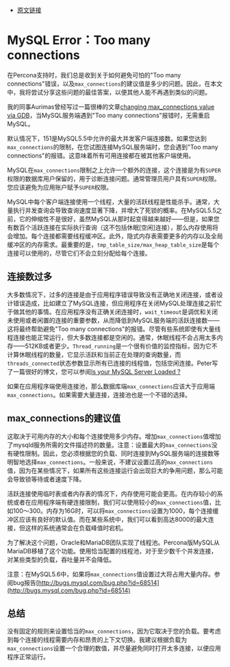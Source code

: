 - [原文链接](https://www.percona.com/blog/2013/11/28/mysql-error-too-many-connections/)


# MySQL Error：Too many connections
在Percona支持时，我们总是收到关于如何避免可怕的"Too many connections"错误，以及`max_connections`的建议值是多少的问题。因此，在本文中，我将尝试分享这些问题的最佳答案，以便其他人能不再遇到类似的问题。

我的同事Aurimas曾经写过一篇很棒的文章[changing max_connections value via GDB](https://www.percona.com/blog/2010/03/23/too-many-connections-no-problem/)，当MySQL服务端遇到"Too many connections"报错时，无需重启MySQL。

默认情况下，151是MySQL5.5中允许的最大并发客户端连接数。如果您达到`max_connections`的限制，在您试图连接MySQL服务端时，您会遇到"Too many connections"的报错。这意味着所有可用连接都在被其他客户端使用。

MySQL在`max_connections`限制之上允许一个额外的连接，这个连接是为有`SUPER`权限的数据库用户保留的，用于诊断连接问题。通常管理员用户具有`SUPER`权限。您应该避免为应用账户赋予`SUPER`权限。

MySQL中每个客户端连接使用一个线程，大量的活跃线程是性能杀手。通常，大量执行并发查询会导致查询速度显著下降，并增大了死锁的概率。在MySQL5.5之前，它的伸缩性不是很好，虽然MySQL从那时起变得越来越好——但是，如果您有数百个活跃连接在实际执行查询（这不包括休眠[空闲]连接），那么内存使用将会增加。每个连接都需要线程缓冲区。此外，隐式内存表需要更多的内存以及全局缓冲区的内存需求。最重要的是，`tmp_table_size/max_heap_table_size`是每个连接可以使用的，尽管它们不会立刻分配给每个连接。

## 连接数过多
大多数情况下，过多的连接是由于应用程序错误导致没有正确地关闭连接，或者设计错误造成，比如建立了MySQL连接，但应用程序在关闭MySQL处理连接之前忙于做其他的事情。在应用程序没有正确关闭连接时，`wait_timeout`是调优和关闭未使用或者闲置的连接的重要参数，从而降低到MySQL服务端的活跃连接数——这将最终帮助避免"Too many connections"的报错。尽管有些系统即使有大量线程连接也能正常运行，但大多数连接都是空闲的。通常，休眠线程不会占用太多内存——512KB或者更少。`Thread_running`是一个很有价值的监控指标，因为它不计算休眠线程的数量，它显示活跃和当前正在处理的查询数量，而`threads_connected`状态参数显示所有已连接的线程值，包括空闲连接。Peter写了一篇很好的博文，您可以参阅[Is your MySQL Server Loaded ?](https://www.percona.com/blog/2010/03/19/is-your-mysql-server-loaded/)

如果在应用程序端使用连接池，那么数据库端`max_connections`应该大于应用端`max_connections`。如果需要大量连接，连接池也是一个不错的选择。

## max_connections的建议值
这取决于可用内存的大小和每个连接使用多少内存。增加`max_connections`值增加了mysqld服务所需的文件描述符的数量。注意：设置最大的`max_connections`没有硬性限制。因此，您必须根据您的负载、同时连接到MySQL服务端的连接数等明智地选择`max_connections`。一般来说，不建议设置过高的`max_connections`值，因为在某些情况下，如果所有这些连接运行会出现巨大的争用问题，那么可能会导致锁等待或者速度下降。

活跃连接使用临时表或者内存表的情况下，内存使用可能会更高。在内存较小的系统或者在应用程序端有硬连接限制，我们可以使用较小的`max_connections`值，比如100～300。内存为16G时，可以将`max_connections`设置为1000，每个连接缓冲区应该有良好的默认值。而在某些系统中，我们可以看到高达8000的最大连接，但这样的系统通常会在负载峰值时宕机。

为了解决这个问题，Oracle和MariaDB团队实现了线程池。Percona版MySQL从MariaDB移植了这个功能。使用恰当配置的线程池，对于至少数千个并发连接，对某些类型的负载，吞吐量并不会降低。

注意：在MySQL5.6中，如果将`max_connections`值设置过大将占用大量内存。参阅bug报告[http://bugs.mysql.com/bug.php?id=68514](http://bugs.mysql.com/bug.php?id=68514)

## 总结
没有固定的规则来设置恰当的`max_connections`，因为它取决于您的负载。要考虑到每个连接的线程需要内存和昂贵的上下文切换。我建议根据负载为`max_connections`设置一个合理的数值，并尽量避免同时打开太多连接，以便应用程序正常运行。
